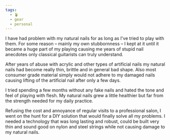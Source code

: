 ```yaml
---
tags:
  - 🪴
  - gear
  - personal
---
```

I have had problem with my natural nails for as long as I've tried to play with them. For some reason – mainly my own stubbornness –  I kept at it until it became a huge part of my playing causing me years of stupid nail anecdotes only classical guitarists can truly understand. 

After years of abuse with acrylic and other types of artificial nails my natural nails had become really thin, brittle and in general bad shape. Also most consumer grade material simply would not adhere to my damaged nails causing lifting of the artificial nail after only a few days. 

I tried spending a few months without any fake nails and hated the tone and feel of playing with flesh. My natural nails grew a little healthier but far from the strength needed for my daily practice. 

Refusing the cost and annoyance of regular visits to a professional salon, I went on the hunt for a DIY solution that would finally solve all my problems. I needed a technology that was long lasting and robust, could be built very thin and sound good on nylon and steel strings while not causing damage to my natural nails. 

